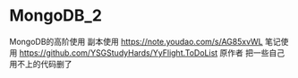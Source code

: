 # MongoDB_2
 MongoDB的高阶使用 副本使用
  https://note.youdao.com/s/AG85xvWL  笔记使用 
  https://github.com/YSGStudyHards/YyFlight.ToDoList 原作者 把一些自己用不上的代码删了 
